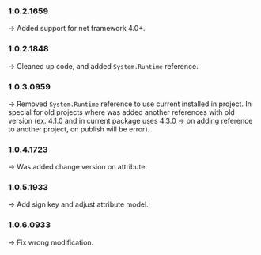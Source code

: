 ### **1.0.2.1659** 
-> Added support for net framework 4.0+.<br />

### **1.0.2.1848** 
-> Cleaned up code, and added `System.Runtime` reference.<br />

### **1.0.3.0959** 
-> Removed `System.Runtime` reference to use current installed in project. In special for old projects where was added another references with old version (ex. 4.1.0 and in current package uses 4.3.0 -> on adding reference to another project, on publish will be error).<br />

### **1.0.4.1723** 
-> Was added change version on attribute.<br />

### **1.0.5.1933** 
-> Add sign key and adjust attribute model.<br />

### **1.0.6.0933** 
-> Fix wrong modification.<br />